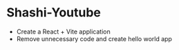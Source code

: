 # Shashi-Youtube

- Create a React + Vite application
- Remove unnecessary code and create hello world app



